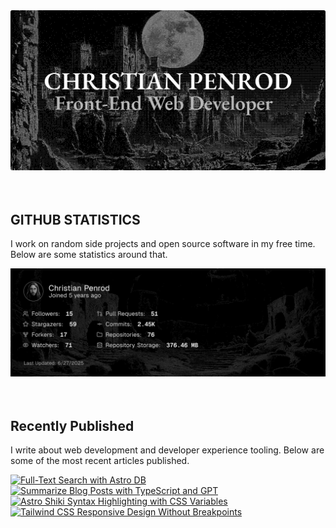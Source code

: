 
<picture>
  <source media="(prefers-color-scheme: dark)" srcset="assets/banner.dark.png?v=4a4286b8-ed0d-407a-a446-d83151a692e1" width="843px" />
  <source media="(prefers-color-scheme: light)" srcset="assets/banner.light.png?v=4a4286b8-ed0d-407a-a446-d83151a692e1" width="843px" />
  <img src="assets/banner.dark.png?v=4a4286b8-ed0d-407a-a446-d83151a692e1" alt="Banner" width="843px" />
</picture>
<br />
<br />
<br />
<h2>GITHUB STATISTICS</h2>
<p>I work on random side projects and open source software in my free time. Below are some statistics around that.</p>
<picture>
  <source media="(prefers-color-scheme: dark)" srcset="assets/statistics.dark.png?v=4a4286b8-ed0d-407a-a446-d83151a692e1" width="843px" />
  <source media="(prefers-color-scheme: light)" srcset="assets/statistics.light.png?v=4a4286b8-ed0d-407a-a446-d83151a692e1" width="843px" />
  <img src="assets/statistics.dark.png?v=4a4286b8-ed0d-407a-a446-d83151a692e1" alt="Github Statistics" width="843px" />
</picture>
<br />
<br />
<br />
<h2>Recently Published</h2>
<p>I write about web development and developer experience tooling. Below are some of the most recent articles published.</p>
<a href="https://christianpenrod.com/blog/full-text-search-with-astro-db"><img src="https://christianpenrod.com/blog/full-text-search-with-astro-db.png?v=4a4286b8-ed0d-407a-a446-d83151a692e1" alt="Full-Text Search with Astro DB" width="421px" /></a>
<a href="https://christianpenrod.com/blog/summarize-blog-posts-with-typescript-and-gpt"><img src="https://christianpenrod.com/blog/summarize-blog-posts-with-typescript-and-gpt.png?v=4a4286b8-ed0d-407a-a446-d83151a692e1" alt="Summarize Blog Posts with TypeScript and GPT" width="421px" /></a>
<a href="https://christianpenrod.com/blog/astro-shiki-syntax-highlighting-with-css-variables"><img src="https://christianpenrod.com/blog/astro-shiki-syntax-highlighting-with-css-variables.png?v=4a4286b8-ed0d-407a-a446-d83151a692e1" alt="Astro Shiki Syntax Highlighting with CSS Variables" width="421px" /></a>
<a href="https://christianpenrod.com/blog/tailwindcss-responsive-design-without-breakpoints"><img src="https://christianpenrod.com/blog/tailwindcss-responsive-design-without-breakpoints.png?v=4a4286b8-ed0d-407a-a446-d83151a692e1" alt="Tailwind CSS Responsive Design Without Breakpoints" width="421px" /></a>
